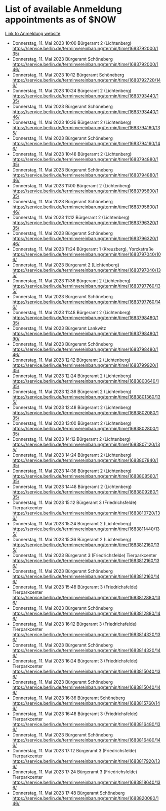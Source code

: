 # List of available Anmeldung appointments as of $NOW
[Link to Anmeldung website](https://service.berlin.de/terminvereinbarung/termin/tag.php?termin=1&anliegen[]=120686&dienstleisterlist=122210,122217,327316,122219,327312,122227,327314,122231,327346,122243,327348,122254,122252,329742,122260,329745,122262,329748,122271,327278,122273,327274,122277,327276,330436,122280,327294,122282,327290,122284,327292,122291,327270,122285,327266,122286,327264,122296,327268,150230,329760,122297,327286,122294,327284,122312,329763,122314,329775,122304,327330,122311,327334,122309,327332,317869,122281,327352,122279,329772,122283,122276,327324,122274,327326,122267,329766,122246,327318,122251,327320,122257,327322,122208,327298,122226,327300&herkunft=http%3A%2F%2Fservice.berlin.de%2Fdienstleistung%2F120686%2F)
- Donnerstag, 11. Mai 2023 10:00 Bürgeramt 2 (Lichtenberg) https://service.berlin.de/terminvereinbarung/termin/time/1683792000/135/
- Donnerstag, 11. Mai 2023  Bürgeramt Schöneberg https://service.berlin.de/terminvereinbarung/termin/time/1683792000/146/
- Donnerstag, 11. Mai 2023 10:12 Bürgeramt Schöneberg https://service.berlin.de/terminvereinbarung/termin/time/1683792720/146/
- Donnerstag, 11. Mai 2023 10:24 Bürgeramt 2 (Lichtenberg) https://service.berlin.de/terminvereinbarung/termin/time/1683793440/135/
- Donnerstag, 11. Mai 2023  Bürgeramt Schöneberg https://service.berlin.de/terminvereinbarung/termin/time/1683793440/146/
- Donnerstag, 11. Mai 2023 10:36 Bürgeramt 2 (Lichtenberg) https://service.berlin.de/terminvereinbarung/termin/time/1683794160/135/
- Donnerstag, 11. Mai 2023  Bürgeramt Schöneberg https://service.berlin.de/terminvereinbarung/termin/time/1683794160/146/
- Donnerstag, 11. Mai 2023 10:48 Bürgeramt 2 (Lichtenberg) https://service.berlin.de/terminvereinbarung/termin/time/1683794880/135/
- Donnerstag, 11. Mai 2023  Bürgeramt Schöneberg https://service.berlin.de/terminvereinbarung/termin/time/1683794880/146/
- Donnerstag, 11. Mai 2023 11:00 Bürgeramt 2 (Lichtenberg) https://service.berlin.de/terminvereinbarung/termin/time/1683795600/135/
- Donnerstag, 11. Mai 2023  Bürgeramt Schöneberg https://service.berlin.de/terminvereinbarung/termin/time/1683795600/146/
- Donnerstag, 11. Mai 2023 11:12 Bürgeramt 2 (Lichtenberg) https://service.berlin.de/terminvereinbarung/termin/time/1683796320/135/
- Donnerstag, 11. Mai 2023  Bürgeramt Schöneberg https://service.berlin.de/terminvereinbarung/termin/time/1683796320/146/
- Donnerstag, 11. Mai 2023 11:24 Bürgeramt 1 (Kreuzberg), Yorckstraße https://service.berlin.de/terminvereinbarung/termin/time/1683797040/106/
- Donnerstag, 11. Mai 2023  Bürgeramt 2 (Lichtenberg) https://service.berlin.de/terminvereinbarung/termin/time/1683797040/135/
- Donnerstag, 11. Mai 2023 11:36 Bürgeramt 2 (Lichtenberg) https://service.berlin.de/terminvereinbarung/termin/time/1683797760/135/
- Donnerstag, 11. Mai 2023  Bürgeramt Schöneberg https://service.berlin.de/terminvereinbarung/termin/time/1683797760/146/
- Donnerstag, 11. Mai 2023 11:48 Bürgeramt 2 (Lichtenberg) https://service.berlin.de/terminvereinbarung/termin/time/1683798480/135/
- Donnerstag, 11. Mai 2023  Bürgeramt Lankwitz https://service.berlin.de/terminvereinbarung/termin/time/1683798480/190/
- Donnerstag, 11. Mai 2023  Bürgeramt Schöneberg https://service.berlin.de/terminvereinbarung/termin/time/1683798480/146/
- Donnerstag, 11. Mai 2023 12:12 Bürgeramt 2 (Lichtenberg) https://service.berlin.de/terminvereinbarung/termin/time/1683799920/135/
- Donnerstag, 11. Mai 2023 12:24 Bürgeramt 2 (Lichtenberg) https://service.berlin.de/terminvereinbarung/termin/time/1683800640/135/
- Donnerstag, 11. Mai 2023 12:36 Bürgeramt 2 (Lichtenberg) https://service.berlin.de/terminvereinbarung/termin/time/1683801360/135/
- Donnerstag, 11. Mai 2023 12:48 Bürgeramt 2 (Lichtenberg) https://service.berlin.de/terminvereinbarung/termin/time/1683802080/135/
- Donnerstag, 11. Mai 2023 13:00 Bürgeramt 2 (Lichtenberg) https://service.berlin.de/terminvereinbarung/termin/time/1683802800/135/
- Donnerstag, 11. Mai 2023 14:12 Bürgeramt 2 (Lichtenberg) https://service.berlin.de/terminvereinbarung/termin/time/1683807120/135/
- Donnerstag, 11. Mai 2023 14:24 Bürgeramt 2 (Lichtenberg) https://service.berlin.de/terminvereinbarung/termin/time/1683807840/135/
- Donnerstag, 11. Mai 2023 14:36 Bürgeramt 2 (Lichtenberg) https://service.berlin.de/terminvereinbarung/termin/time/1683808560/135/
- Donnerstag, 11. Mai 2023 14:48 Bürgeramt 2 (Lichtenberg) https://service.berlin.de/terminvereinbarung/termin/time/1683809280/135/
- Donnerstag, 11. Mai 2023 15:12 Bürgeramt 3 (Friedrichsfelde) Tierparkcenter https://service.berlin.de/terminvereinbarung/termin/time/1683810720/136/
- Donnerstag, 11. Mai 2023 15:24 Bürgeramt 2 (Lichtenberg) https://service.berlin.de/terminvereinbarung/termin/time/1683811440/135/
- Donnerstag, 11. Mai 2023 15:36 Bürgeramt 2 (Lichtenberg) https://service.berlin.de/terminvereinbarung/termin/time/1683812160/135/
- Donnerstag, 11. Mai 2023  Bürgeramt 3 (Friedrichsfelde) Tierparkcenter https://service.berlin.de/terminvereinbarung/termin/time/1683812160/136/
- Donnerstag, 11. Mai 2023  Bürgeramt Schöneberg https://service.berlin.de/terminvereinbarung/termin/time/1683812160/146/
- Donnerstag, 11. Mai 2023 15:48 Bürgeramt 3 (Friedrichsfelde) Tierparkcenter https://service.berlin.de/terminvereinbarung/termin/time/1683812880/136/
- Donnerstag, 11. Mai 2023  Bürgeramt Schöneberg https://service.berlin.de/terminvereinbarung/termin/time/1683812880/146/
- Donnerstag, 11. Mai 2023 16:12 Bürgeramt 3 (Friedrichsfelde) Tierparkcenter https://service.berlin.de/terminvereinbarung/termin/time/1683814320/136/
- Donnerstag, 11. Mai 2023  Bürgeramt Schöneberg https://service.berlin.de/terminvereinbarung/termin/time/1683814320/146/
- Donnerstag, 11. Mai 2023 16:24 Bürgeramt 3 (Friedrichsfelde) Tierparkcenter https://service.berlin.de/terminvereinbarung/termin/time/1683815040/136/
- Donnerstag, 11. Mai 2023  Bürgeramt Schöneberg https://service.berlin.de/terminvereinbarung/termin/time/1683815040/146/
- Donnerstag, 11. Mai 2023 16:36 Bürgeramt Schöneberg https://service.berlin.de/terminvereinbarung/termin/time/1683815760/146/
- Donnerstag, 11. Mai 2023 16:48 Bürgeramt 3 (Friedrichsfelde) Tierparkcenter https://service.berlin.de/terminvereinbarung/termin/time/1683816480/136/
- Donnerstag, 11. Mai 2023  Bürgeramt Schöneberg https://service.berlin.de/terminvereinbarung/termin/time/1683816480/146/
- Donnerstag, 11. Mai 2023 17:12 Bürgeramt 3 (Friedrichsfelde) Tierparkcenter https://service.berlin.de/terminvereinbarung/termin/time/1683817920/136/
- Donnerstag, 11. Mai 2023 17:24 Bürgeramt 3 (Friedrichsfelde) Tierparkcenter https://service.berlin.de/terminvereinbarung/termin/time/1683818640/136/
- Donnerstag, 11. Mai 2023 17:48 Bürgeramt Schöneberg https://service.berlin.de/terminvereinbarung/termin/time/1683820080/146/

